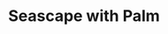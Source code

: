 ---
layout: painting
id: 3
title: "Seascape with Palm"
thumbnail: "Palm&SeaSmall.jpg"
image: "Palm&Sea.jpg"
teaser: "Water mixable oil colour"
description: "A place to escape to...and relaxe."
---